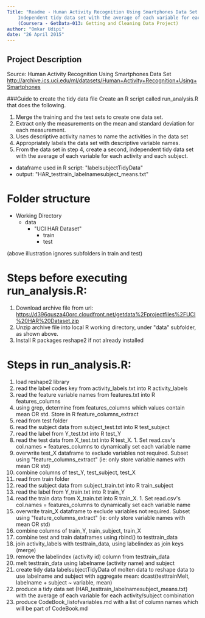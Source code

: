 ```yaml
---
Title: "Readme - Human Activity Recognition Using Smartphones Data Set: 
    Independent tidy data set with the average of each variable for each activity and each subject" 
    (Coursera - GetData-013: Getting and Cleaning Data Project)
author: "Omkar Udipi"
date: "26 April 2015"
---
```


## Project Description
Source: Human Activity Recognition Using Smartphones Data Set
http://archive.ics.uci.edu/ml/datasets/Human+Activity+Recognition+Using+Smartphones

###Guide to create the tidy data file
Create an R script called run_analysis.R that does the following. 

1. Merge the training and the test sets to create one data set.
2. Extract only the measurements on the mean and standard deviation for each measurement. 
3. Uses descriptive activity names to name the activities in the data set
4. Appropriately labels the data set with descriptive variable names. 
5. From the data set in step 4, create a second, independent tidy data set with the average of each variable for each activity and each subject. 
  - dataframe used in R script: "labelsubjectTidyData" 
  - output: "HAR_testtrain_labelnamesubject_means.txt"


# Folder structure
- Working Directory
  - data
    - "UCI HAR Dataset"
      - train
      - test

(above illustration ignores subfolders in train and test)


# Steps before executing run_analysis.R:
1. Download archive file from url: https://d396qusza40orc.cloudfront.net/getdata%2Fprojectfiles%2FUCI%20HAR%20Dataset.zip
2. Unzip archive file into local R working directory, under "data" subfolder, as shown above.
3. Install R packages reshape2 if not already installed

# Steps in run_analysis.R:
1. load reshape2 library
2. read the label codes key from activity_labels.txt into R activity_labels
3. read the feature variable names from features.txt into R features_columns
4. using grep, determine from features_columns which values contain mean OR std. Store in R feature_columns_extract
5. read from test folder
  1. read the subject data from subject_test.txt into R test_subject
  2. read the label from Y_test.txt into R test_Y
  3. read the test data from X_test.txt into R test_X. 
    1. Set read.csv's col.names = features_columns to dynamically set each variable name
  4. overwrite test_X dataframe to exclude variables not required. Subset using "feature_columns_extract" (ie: only store variable names with mean OR std)
  5. combine columns of test_Y, test_subject, test_X
6. read from train folder
  1. read the subject data from subject_train.txt into R train_subject
  2. read the label from Y_train.txt into R train_Y
  3. read the train data from X_train.txt into R train_X. 
    1. Set read.csv's col.names = features_columns to dynamically set each variable name
  4. overwrite train_X dataframe to exclude variables not required. Subset using "feature_columns_extract" (ie: only store variable names with mean OR std)
  5. combine columns of train_Y, train_subject, train_X
7. combine test and train dataframes using rbind() to testtrain_data
8. join activity_labels with testtrain_data, using labelindex as join keys (merge)
9. remove the labelindex (activity id) column from testtrain_data
10. melt testtrain_data using labelname (activity name) and subject
11. create tidy data labelsubjectTidyData of molten data to reshape data to use labelname and subject with aggregate mean: dcast(testtrainMelt, labelname + subject ~ variable, mean)
12. produce a tidy data set (HAR_testtrain_labelnamesubject_means.txt) with the average of each variable for each activity/subject combination
13. produce CodeBook_listofvariables.md with a list of column names which will be part of CodeBook.md
